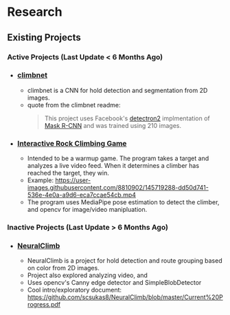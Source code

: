 # Research
## Existing Projects
### Active Projects (Last Update < 6 Months Ago)
* ### [climbnet](https://github.com/juangallostra/climbnet)
    * climbnet is a CNN for hold detection and segmentation from 2D images.
    * quote from the climbnet readme: 
        > This project uses Facebook's [detectron2](https://github.com/facebookresearch/detectron2) implmentation of [Mask R-CNN](https://github.com/facebookresearch/detectron2/blob/master/configs/COCO-Detection/faster_rcnn_R_50_FPN_3x.yaml) and was trained using 210 images.
* ### [Interactive Rock Climbing Game](https://github.com/HarryHamilton/Computer-Vision-Rock-Climbing)
    * Intended to be a warmup game. The program takes a target and analyzes a live video feed. When it determines a climber has reached the target, they win.
    * Example: https://user-images.githubusercontent.com/8810902/145719288-dd50d741-536e-4e0a-a9d6-eca7ccae54cb.mp4
    * The program uses MediaPipe pose estimation to detect the climber, and opencv for image/video manipluation.
### Inactive Projects (Last Update > 6 Months Ago)
* ### [NeuralClimb](https://github.com/scsukas8/NeuralClimb/)
    * NeuralClimb is a project for hold detection and route grouping based on color from 2D images.
    * Project also explored analyzing video, and    
    * Uses opencv's Canny edge detector and SimpleBlobDetector
    * Cool intro/exploratory document: https://github.com/scsukas8/NeuralClimb/blob/master/Current%20Progress.pdf

